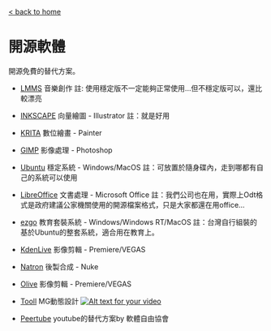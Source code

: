 [< back to home](README.md)

開源軟體
===

開源免費的替代方案。

- [LMMS](https://lmms.io/) 音樂創作
註: 使用穩定版不一定能夠正常使用...但不穩定版可以，還比較漂亮

- [INKSCAPE](https://inkscape.org/zh-hant/) 向量繪圖 - Illustrator
註：就是好用

- [KRITA](https://krita.org/zh/) 數位繪畫 - Painter


- [GIMP](https://www.gimp.org/) 影像處理 - Photoshop


- [Ubuntu](https://www.ubuntu-tw.org/modules/tinyd0/) 穩定系統 - Windows/MacOS
註：可放置於隨身碟內，走到哪都有自己的系統可以使用

- [LibreOffice](https://zh-tw.libreoffice.org) 文書處理 - Microsoft Office
註：我們公司也在用，實際上Odt格式是政府建議公家機關使用的開源檔案格式，只是大家都還在用office…

- [ezgo](https://ezgo.westart.tw) 教育套裝系統 - Windows/Windows RT/MacOS
註：台灣自行組裝的基於Ubuntu的整套系統，適合用在教育上。

- [KdenLive](https://kdenlive.org/en/) 影像剪輯 - Premiere/VEGAS

- [Natron](https://natrongithub.github.io) 後製合成 - Nuke

- [Olive](https://www.olivevideoeditor.org/download.php) 影像剪輯 - Premiere/VEGAS
- [Tooll](http://www.tooll.io/) MG動態設計
[![Alt text for your video](http://img.youtube.com/vi/B-GU4I5Xv_g/0.jpg)](http://www.youtube.com/watch?v=B-GU4I5Xv_g)

- [Peertube](https://peertube.slat.org/) youtube的替代方案by 軟體自由協會
